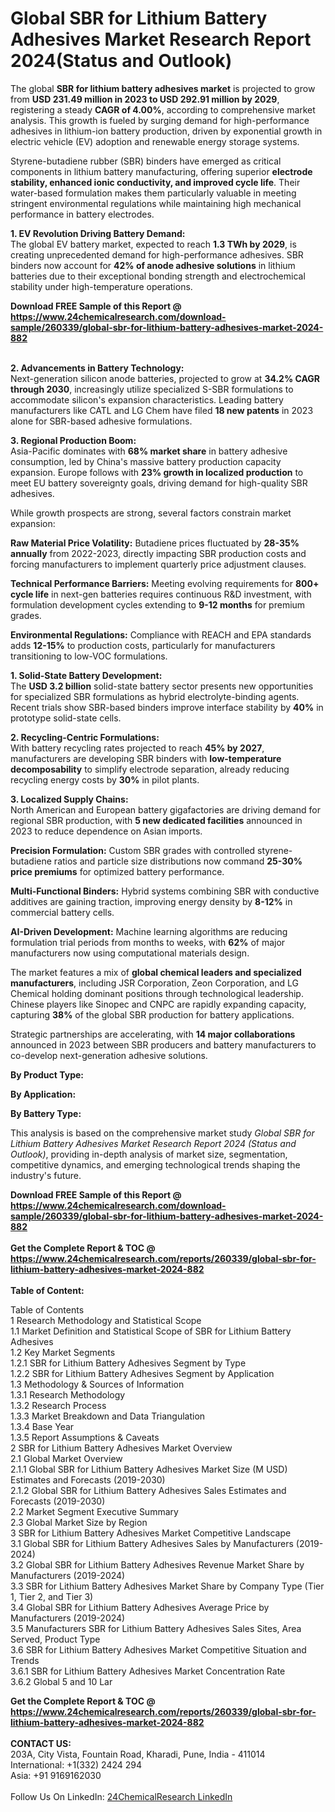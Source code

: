 <h1>Global SBR for Lithium Battery Adhesives Market Research Report 2024(Status and Outlook)</h1><p>The global <strong>SBR for lithium battery adhesives market</strong> is projected to grow from <strong>USD 231.49 million in 2023 to USD 292.91 million by 2029</strong>, registering a steady <strong>CAGR of 4.00%</strong>, according to comprehensive market analysis. This growth is fueled by surging demand for high-performance adhesives in lithium-ion battery production, driven by exponential growth in electric vehicle (EV) adoption and renewable energy storage systems.</p><p>Styrene-butadiene rubber (SBR) binders have emerged as critical components in lithium battery manufacturing, offering superior <strong>electrode stability, enhanced ionic conductivity, and improved cycle life</strong>. Their water-based formulation makes them particularly valuable in meeting stringent environmental regulations while maintaining high mechanical performance in battery electrodes.</p><p><strong>1. EV Revolution Driving Battery Demand:</strong><br>
The global EV battery market, expected to reach <strong>1.3 TWh by 2029</strong>, is creating unprecedented demand for high-performance adhesives. SBR binders now account for <strong>42% of anode adhesive solutions</strong> in lithium batteries due to their exceptional bonding strength and electrochemical stability under high-temperature operations.</p><div><b>Download FREE Sample of this Report @ 
            <a href="https://www.24chemicalresearch.com/download-sample/260339/global-sbr-for-lithium-battery-adhesives-market-2024-882">
            https://www.24chemicalresearch.com/download-sample/260339/global-sbr-for-lithium-battery-adhesives-market-2024-882</a></b></div><br><p><strong>2. Advancements in Battery Technology:</strong><br>
Next-generation silicon anode batteries, projected to grow at <strong>34.2% CAGR through 2030</strong>, increasingly utilize specialized S-SBR formulations to accommodate silicon's expansion characteristics. Leading battery manufacturers like CATL and LG Chem have filed <strong>18 new patents</strong> in 2023 alone for SBR-based adhesive formulations.</p><p><strong>3. Regional Production Boom:</strong><br>
Asia-Pacific dominates with <strong>68% market share</strong> in battery adhesive consumption, led by China's massive battery production capacity expansion. Europe follows with <strong>23% growth in localized production</strong> to meet EU battery sovereignty goals, driving demand for high-quality SBR adhesives.</p><p>While growth prospects are strong, several factors constrain market expansion:</p><p><strong>Raw Material Price Volatility:</strong> Butadiene prices fluctuated by <strong>28-35% annually</strong> from 2022-2023, directly impacting SBR production costs and forcing manufacturers to implement quarterly price adjustment clauses.</p><p><strong>Technical Performance Barriers:</strong> Meeting evolving requirements for <strong>800+ cycle life</strong> in next-gen batteries requires continuous R&amp;D investment, with formulation development cycles extending to <strong>9-12 months</strong> for premium grades.</p><p><strong>Environmental Regulations:</strong> Compliance with REACH and EPA standards adds <strong>12-15%</strong> to production costs, particularly for manufacturers transitioning to low-VOC formulations.</p><p><strong>1. Solid-State Battery Development:</strong><br>
The <strong>USD 3.2 billion</strong> solid-state battery sector presents new opportunities for specialized SBR formulations as hybrid electrolyte-binding agents. Recent trials show SBR-based binders improve interface stability by <strong>40%</strong> in prototype solid-state cells.</p><p><strong>2. Recycling-Centric Formulations:</strong><br>
With battery recycling rates projected to reach <strong>45% by 2027</strong>, manufacturers are developing SBR binders with <strong>low-temperature decomposability</strong> to simplify electrode separation, already reducing recycling energy costs by <strong>30%</strong> in pilot plants.</p><p><strong>3. Localized Supply Chains:</strong><br>
North American and European battery gigafactories are driving demand for regional SBR production, with <strong>5 new dedicated facilities</strong> announced in 2023 to reduce dependence on Asian imports.</p><p><strong>Precision Formulation:</strong> Custom SBR grades with controlled styrene-butadiene ratios and particle size distributions now command <strong>25-30% price premiums</strong> for optimized battery performance.</p><p><strong>Multi-Functional Binders:</strong> Hybrid systems combining SBR with conductive additives are gaining traction, improving energy density by <strong>8-12%</strong> in commercial battery cells.</p><p><strong>AI-Driven Development:</strong> Machine learning algorithms are reducing formulation trial periods from months to weeks, with <strong>62%</strong> of major manufacturers now using computational materials design.</p><p>The market features a mix of <strong>global chemical leaders and specialized manufacturers</strong>, including JSR Corporation, Zeon Corporation, and LG Chemical holding dominant positions through technological leadership. Chinese players like Sinopec and CNPC are rapidly expanding capacity, capturing <strong>38%</strong> of the global SBR production for battery applications.</p><p>Strategic partnerships are accelerating, with <strong>14 major collaborations</strong> announced in 2023 between SBR producers and battery manufacturers to co-develop next-generation adhesive solutions.</p><p><strong>By Product Type:</strong></p><p><strong>By Application:</strong></p><p><strong>By Battery Type:</strong></p><p>This analysis is based on the comprehensive market study <em>Global SBR for Lithium Battery Adhesives Market Research Report 2024 (Status and Outlook)</em>, providing in-depth analysis of market size, segmentation, competitive dynamics, and emerging technological trends shaping the industry's future.</p><div><b>Download FREE Sample of this Report @ 
            <a href="https://www.24chemicalresearch.com/download-sample/260339/global-sbr-for-lithium-battery-adhesives-market-2024-882">
            https://www.24chemicalresearch.com/download-sample/260339/global-sbr-for-lithium-battery-adhesives-market-2024-882</a></b></div><br><div><b>Get the Complete Report & TOC @ 
            <a href="https://www.24chemicalresearch.com/reports/260339/global-sbr-for-lithium-battery-adhesives-market-2024-882">
            https://www.24chemicalresearch.com/reports/260339/global-sbr-for-lithium-battery-adhesives-market-2024-882</a></b></div><br>
            <b>Table of Content:</b><p>Table of Contents<br />
1 Research Methodology and Statistical Scope<br />
1.1 Market Definition and Statistical Scope of SBR for Lithium Battery Adhesives<br />
1.2 Key Market Segments<br />
1.2.1 SBR for Lithium Battery Adhesives Segment by Type<br />
1.2.2 SBR for Lithium Battery Adhesives Segment by Application<br />
1.3 Methodology & Sources of Information<br />
1.3.1 Research Methodology<br />
1.3.2 Research Process<br />
1.3.3 Market Breakdown and Data Triangulation<br />
1.3.4 Base Year<br />
1.3.5 Report Assumptions & Caveats<br />
2 SBR for Lithium Battery Adhesives Market Overview<br />
2.1 Global Market Overview<br />
2.1.1 Global SBR for Lithium Battery Adhesives Market Size (M USD) Estimates and Forecasts (2019-2030)<br />
2.1.2 Global SBR for Lithium Battery Adhesives Sales Estimates and Forecasts (2019-2030)<br />
2.2 Market Segment Executive Summary<br />
2.3 Global Market Size by Region<br />
3 SBR for Lithium Battery Adhesives Market Competitive Landscape<br />
3.1 Global SBR for Lithium Battery Adhesives Sales by Manufacturers (2019-2024)<br />
3.2 Global SBR for Lithium Battery Adhesives Revenue Market Share by Manufacturers (2019-2024)<br />
3.3 SBR for Lithium Battery Adhesives Market Share by Company Type (Tier 1, Tier 2, and Tier 3)<br />
3.4 Global SBR for Lithium Battery Adhesives Average Price by Manufacturers (2019-2024)<br />
3.5 Manufacturers SBR for Lithium Battery Adhesives Sales Sites, Area Served, Product Type<br />
3.6 SBR for Lithium Battery Adhesives Market Competitive Situation and Trends<br />
3.6.1 SBR for Lithium Battery Adhesives Market Concentration Rate<br />
3.6.2 Global 5 and 10 Lar</p><div><b>Get the Complete Report & TOC @ 
            <a href="https://www.24chemicalresearch.com/reports/260339/global-sbr-for-lithium-battery-adhesives-market-2024-882">
            https://www.24chemicalresearch.com/reports/260339/global-sbr-for-lithium-battery-adhesives-market-2024-882</a></b></div><br><b>CONTACT US:</b><br>
            203A, City Vista, Fountain Road, Kharadi, Pune, India - 411014<br>
            International: +1(332) 2424 294<br>
            Asia: +91 9169162030 <br><br>
            Follow Us On LinkedIn: <a href="https://www.linkedin.com/company/24chemicalresearch/">24ChemicalResearch LinkedIn</a>